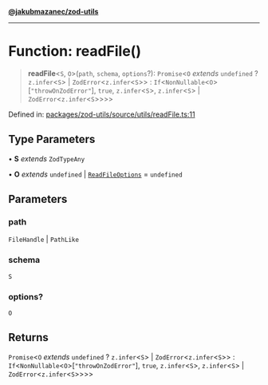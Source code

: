 [**@jakubmazanec/zod-utils**](../README.md)

---

# Function: readFile()

> **readFile**\<`S`, `O`\>(`path`, `schema`, `options`?): `Promise`\<`O` _extends_ `undefined` ?
> `z.infer`\<`S`\> \| `ZodError`\<`z.infer`\<`S`\>\> :
> `If`\<`NonNullable`\<`O`\>\[`"throwOnZodError"`\], `true`, `z.infer`\<`S`\>, `z.infer`\<`S`\> \|
> `ZodError`\<`z.infer`\<`S`\>\>\>\>

Defined in:
[packages/zod-utils/source/utils/readFile.ts:11](https://github.com/jakubmazanec/tools/blob/f779e75b9ef98389e12e52575295bd1ef364daca/packages/zod-utils/source/utils/readFile.ts#L11)

## Type Parameters

• **S** _extends_ `ZodTypeAny`

• **O** _extends_ `undefined` \| [`ReadFileOptions`](../interfaces/ReadFileOptions.md) = `undefined`

## Parameters

### path

`FileHandle` | `PathLike`

### schema

`S`

### options?

`O`

## Returns

`Promise`\<`O` _extends_ `undefined` ? `z.infer`\<`S`\> \| `ZodError`\<`z.infer`\<`S`\>\> :
`If`\<`NonNullable`\<`O`\>\[`"throwOnZodError"`\], `true`, `z.infer`\<`S`\>, `z.infer`\<`S`\> \|
`ZodError`\<`z.infer`\<`S`\>\>\>\>
